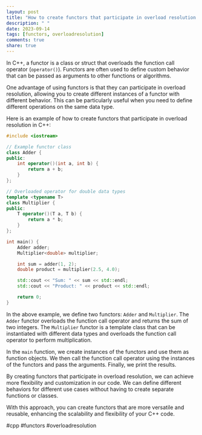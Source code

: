 ```yaml
---
layout: post
title: "How to create functors that participate in overload resolution in C++"
description: " "
date: 2023-09-14
tags: [functors, overloadresolution]
comments: true
share: true
---
```


In C++, a functor is a class or struct that overloads the function call operator (`operator()`). Functors are often used to define custom behavior that can be passed as arguments to other functions or algorithms.

One advantage of using functors is that they can participate in overload resolution, allowing you to create different instances of a functor with different behavior. This can be particularly useful when you need to define different operations on the same data type.

Here is an example of how to create functors that participate in overload resolution in C++:

```cpp
#include <iostream>

// Example functor class
class Adder {
public:
    int operator()(int a, int b) {
        return a + b;
    }
};

// Overloaded operator for double data types
template <typename T>
class Multiplier {
public:
    T operator()(T a, T b) {
        return a * b;
    }
};

int main() {
    Adder adder;
    Multiplier<double> multiplier;

    int sum = adder(1, 2);
    double product = multiplier(2.5, 4.0);

    std::cout << "Sum: " << sum << std::endl;
    std::cout << "Product: " << product << std::endl;

    return 0;
}
```

In the above example, we define two functors: `Adder` and `Multiplier`. The `Adder` functor overloads the function call operator and returns the sum of two integers. The `Multiplier` functor is a template class that can be instantiated with different data types and overloads the function call operator to perform multiplication.

In the `main` function, we create instances of the functors and use them as function objects. We then call the function call operator using the instances of the functors and pass the arguments. Finally, we print the results.

By creating functors that participate in overload resolution, we can achieve more flexibility and customization in our code. We can define different behaviors for different use cases without having to create separate functions or classes.

With this approach, you can create functors that are more versatile and reusable, enhancing the scalability and flexibility of your C++ code.

#cpp #functors #overloadresolution